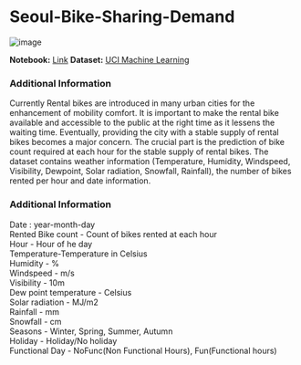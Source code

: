 # Seoul-Bike-Sharing-Demand
![image](https://github.com/Kmohamedalie/Seoul-Bike-Sharing-Demand/assets/63104472/fd6c4f6e-3bcd-42a2-8787-1aa92cbf7d70)

**Notebook:** [Link]()
**Dataset:** [UCI Machine Learning](https://archive.ics.uci.edu/dataset/560/seoul+bike+sharing+demand)


### Additional Information

Currently Rental bikes are introduced in many urban cities for the enhancement of mobility comfort. It is important to make the rental bike available and accessible to the public at the right time as it lessens the waiting time. Eventually, providing the city with a stable supply of rental bikes becomes a major concern. The crucial part is the prediction of bike count required at each hour for the stable supply of rental bikes. 
The dataset contains weather information (Temperature, Humidity, Windspeed, Visibility, Dewpoint, Solar radiation, Snowfall, Rainfall), the number of bikes rented per hour and date information. 



### Additional Information

Date : year-month-day <br>
Rented Bike count - Count of bikes rented at each hour <br>
Hour - Hour of he day <br>
Temperature-Temperature in Celsius <br>
Humidity - % <br>
Windspeed - m/s <br>
Visibility - 10m <br>
Dew point temperature - Celsius  <br>
Solar radiation - MJ/m2 <br>
Rainfall - mm <br>
Snowfall - cm <br>
Seasons - Winter, Spring, Summer, Autumn <br>
Holiday - Holiday/No holiday <br> 
Functional Day - NoFunc(Non Functional Hours), Fun(Functional hours)
